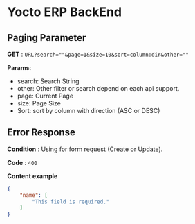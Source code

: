 # Yocto ERP BackEnd

## Paging Parameter

**GET** : `URL?search=""&page=1&size=10&sort=column:dir&other=""`

**Params**:

 - search: Search String
 - other: Other filter or search depend on each api support.
 - page: Current Page
 - size: Page Size
 - Sort: sort by column with direction (ASC or DESC)

## Error Response

**Condition** : Using for form request (Create or Update).

**Code** : `400`

**Content example**

```json
{
    "name": [
        "This field is required."
    ]
}
```


